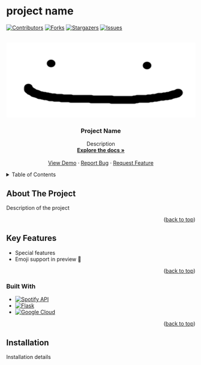 # project name

<!-- PROJECT SHIELDS -->
<!--
*** I'm using markdown "reference style" links for readability.
*** Reference links are enclosed in brackets [ ] instead of parentheses ( ).
*** Below these elements are the declarations for the reference varaibles
*** for contributors-url, forks-url, etc. This is an optional, concise syntax you may use.
*** https://www.markdownguide.org/basic-syntax/#reference-style-links
-->
[![Contributors][contributors-shield]][contributors-url]
[![Forks][forks-shield]][forks-url]
[![Stargazers][stars-shield]][stars-url]
[![Issues][issues-shield]][issues-url]

[contributors-shield]: https://img.shields.io/github/contributors/tusmm/readme-template.svg?style=for-the-badge
[contributors-url]: https://github.com/tusmm/readme-template/graphs/contributors
[forks-shield]: https://img.shields.io/github/forks/tusmm/readme-template.svg?style=for-the-badge
[forks-url]: https://github.com/tusmm/readme-template/network/members
[stars-shield]: https://img.shields.io/github/stars/tusmm/readme-template.svg?style=for-the-badge
[stars-url]: https://github.com/tusmm/readme-template/stargazers
[issues-shield]: https://img.shields.io/github/issues/tusmm/readme-template.svg?style=for-the-badge
[issues-url]: https://github.com/tusmm/readme-template/issues

<!-- PROJECT LOGO -->
<br />
<div align="center">
  <a href="https://github.com/tusmm/readme-template">
    <img src="images/logo.png" alt="banner" width="600" height="200">
  </a>

<h3 align="center">Project Name</h3>

  <p align="center">
    Description
    <br />
    <a href="https://github.com/tusmm/readme-template"><strong>Explore the docs »</strong></a>
    <br />
    <br />
    <a href="https://github.com/tusmm/readme-template">View Demo</a>
    ·
    <a href="https://github.com//tusmm/readme-template">Report Bug</a>
    ·
    <a href="https://github.com/tusmm/readme-template">Request Feature</a>
  </p>
</div>

<!-- TABLE OF CONTENTS -->
<details>
  <summary>Table of Contents</summary>
  <ol>
    <li>
      <a href="#about-the-project">About The Project</a>
      <ul>
        <li><a href="#built-with">Built With</a></li>
      </ul>
    </li>
    <li>
      <a href="#installation">Getting Started</a>
      <ul>
        <li><a href="#prerequisites">Prerequisites</a></li>
      </ul>
    </li>
    <li><a href="#usage">Usage</a></li>
    
  </ol>
</details>

<!-- ABOUT THE PROJECT -->
## About The Project

Description of the project

<p align="right">(<a href="#readme-top">back to top</a>)</p>

## Key Features
* Special features 
* Emoji support in preview :tada:
  
<p align="right">(<a href="#readme-top">back to top</a>)</p>


### Built With

* [![Spotify API][SpotifyAPI.com]][SpotifyAPI-url]
* [![Flask][Flask.com]][Flask-url]
* [![Google Cloud][GoogleCloud.com]][GoogleCloud-url]

[SpotifyAPI.com]: https://img.shields.io/badge/SpotifyAPI-0d1517?style=for-the-badge&logo=spotify&logoColor=1DB954
[SpotifyAPI-url]: https://developer.spotify.com/documentation/web-api/

[Flask.com]: https://img.shields.io/badge/Flask-2a3133?style=for-the-badge&logo=flask&logoColor=FFFFFF
[Flask-url]: https://flask.palletsprojects.com/en/2.2.x/

[GoogleCloud.com]:  https://img.shields.io/badge/GoogleCloud-064f61?style=for-the-badge&logo=googlecloud&logoColor=4C8BF5
[GoogleCloud-url]: https://cloud.google.com/

<p align="right">(<a href="#readme-top">back to top</a>)</p>

<!-- GETTING STARTED -->
## Installation

Installation details
